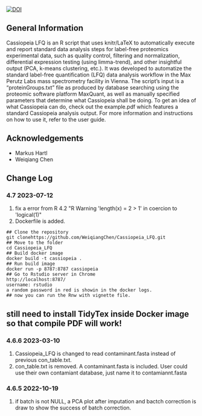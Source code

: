[![DOI](https://zenodo.org/badge/427997041.svg)](https://zenodo.org/badge/latestdoi/427997041)


## General Information
Cassiopeia LFQ is an R script that uses knitr/LaTeX to automatically execute and report standard data analysis steps for label-free proteomics experimental data, such as quality control, filtering and normalization, differential expression testing (using limma-trend), and other insightful output (PCA, k-means clustering, etc.). It was developed to automatize the standard label-free quantification (LFQ) data analysis workflow in the Max Perutz Labs mass spectrometry facility in Vienna. The script’s input is a “proteinGroups.txt” file as produced by database searching using the proteomic software platform MaxQuant, as well as manually specified parameters that determine what Cassiopeia shall be doing. To get an idea of what Cassiopeia can do, check out the example.pdf which features a standard Cassiopeia analysis output. For more information and instructions on how to use it, refer to the user guide.


## Acknowledgements
- Markus Hartl 
- Weiqiang Chen 

## Change Log

### 4.7 2023-07-12
1) fix a error from R 4.2  "R Warning 'length(x) = 2 > 1' in coercion to 'logical(1)"
2) Dockerfile is added. 
```
## Clone the repository
git clonehttps://github.com/WeiqiangChen/Cassiopeia_LFQ.git
## Move to the folder
cd Cassiopeia_LFQ
## Build docker image
docker build -t cassiopeia .
## Run build image
docker run -p 8787:8787 cassiopeia
## Go to Rstudio server in Chrome
http://localhost:8787/
username: rstudio
a random password in red is showin in the docker logs.
## now you can run the Rnw with vignette file. 
```
## still need to install TidyTex inside Docker image so that compile PDF will work!


### 4.6.6 2023-03-10
1) Cassiopeia_LFQ is changed to read contaminant.fasta instead of previous con_table.txt. 
2) con_table.txt is removed. A contaminant.fasta is included. User could use their own contamiant database, just name it to contamiannt.fasta

### 4.6.5 2022-10-19
1) if batch is not NULL, a PCA plot after imputation and bactch correction is draw to show the success of batch correction.